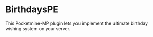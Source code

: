 # BirthdaysPE
This Pocketmine-MP plugin lets you implement the ultimate birthday wishing system on your server.
